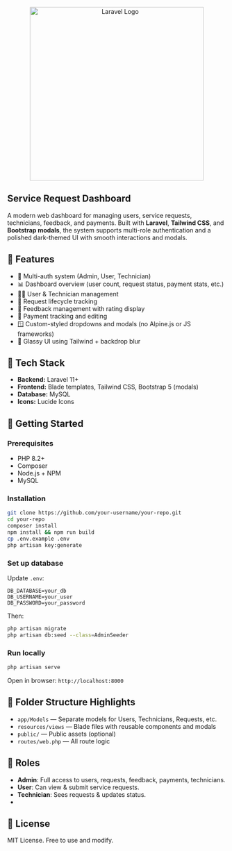 <p align="center"><a href="https://laravel.com" target="_blank"><img src="https://raw.githubusercontent.com/laravel/art/master/logo-lockup/5%20SVG/2%20CMYK/1%20Full%20Color/laravel-logolockup-cmyk-red.svg" width="400" alt="Laravel Logo"></a></p>

## Service Request Dashboard

A modern web dashboard for managing users, service requests, technicians, feedback, and payments. Built with **Laravel**, **Tailwind CSS**, and **Bootstrap modals**, the system supports multi-role authentication and a polished dark-themed UI with smooth interactions and modals.

## 🔧 Features

- 🔐 Multi-auth system (Admin, User, Technician)
- 📊 Dashboard overview (user count, request status, payment stats, etc.)
- 🧑‍💼 User & Technician management
- 🧾 Request lifecycle tracking
- 💬 Feedback management with rating display
- 💸 Payment tracking and editing
- 🪟 Custom-styled dropdowns and modals (no Alpine.js or JS frameworks)
- 🎨 Glassy UI using Tailwind + backdrop blur

## 📁 Tech Stack

- **Backend:** Laravel 11+
- **Frontend:** Blade templates, Tailwind CSS, Bootstrap 5 (modals)
- **Database:** MySQL
- **Icons:** Lucide Icons

## 🚀 Getting Started

### Prerequisites

- PHP 8.2+
- Composer
- Node.js + NPM
- MySQL

### Installation

```bash
git clone https://github.com/your-username/your-repo.git
cd your-repo
composer install
npm install && npm run build
cp .env.example .env
php artisan key:generate
```

### Set up database

Update `.env`:

```
DB_DATABASE=your_db
DB_USERNAME=your_user
DB_PASSWORD=your_password
```

Then:

```bash
php artisan migrate
php artisan db:seed --class=AdminSeeder
```

### Run locally

```bash
php artisan serve
```

Open in browser: `http://localhost:8000`

## 📂 Folder Structure Highlights

- `app/Models` — Separate models for Users, Technicians, Requests, etc.
- `resources/views` — Blade files with reusable components and modals
- `public/` — Public assets (optional)
- `routes/web.php` — All route logic

## 🙋 Roles

- **Admin**: Full access to users, requests, feedback, payments, technicians.
- **User**: Can view & submit service requests.
- **Technician**: Sees requests & updates status.
- 
## 📄 License

MIT License. Free to use and modify.
